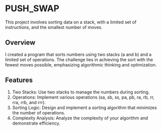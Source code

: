# PUSH_SWAP
This project involves sorting data on a stack, with a limited set of instructions, and the smallest number of moves.

## Overview
I created a program that sorts numbers using two stacks (a and b) and a limited set of operations. The challenge lies in achieving the sort with the fewest moves possible, emphasizing algorithmic thinking and optimization.

## Features
1. Two Stacks: Use two stacks to manage the numbers during sorting.
2. Operations: Implement various operations (sa, sb, ss, pa, pb, ra, rb, rr, rra, rrb, and rrr).
3. Sorting Logic: Design and implement a sorting algorithm that minimizes the number of operations.
4. Complexity Analysis: Analyze the complexity of your algorithm and demonstrate efficiency.
